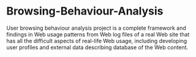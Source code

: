 # Browsing-Behaviour-Analysis
User browsing behaviour analysis project is a complete framework and findings in Web usage patterns from Web log files of a real Web site that has all the difficult aspects of real-life Web usage, including developing user profiles and external data describing database of the Web content.
